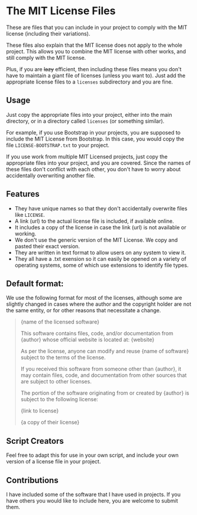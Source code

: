 # The MIT License Files

These are files that you can include in your project to comply with the MIT license (including their variations). 

These files also explain that the MIT license does not apply to the whole project. This allows you to combine the MIT license with other works, and still comply with the MIT license.

Plus, if you are ~~lazy~~ efficient, then including these files means you don't have to maintain a giant file of licenses (unless you want to). Just add the appropriate license files to a `licenses` subdirectory and you are fine.

## Usage

Just copy the appropriate files into your project, either into the main directory, or in a directory called `licenses` (or something similar).

For example, if you use Bootstrap in your projects, you are supposed to include the MIT License from Bootstrap. In this case, you would copy the file `LICENSE-BOOTSTRAP.txt` to your project.

If you use work from multiple MIT Licensed projects, just copy the appropriate files into your project, and you are covered. Since the names of these files don't conflict with each other, you don't have to worry about accidentally overwriting another file.

## Features

- They have unique names so that they don't accidentally overwrite files like `LICENSE`.
- A link (url) to the actual license file is included, if available online.
- It includes a copy of the license in case the link (url) is not available or working.
- We don't use the generic version of the MIT License. We copy and pasted their exact version.
- They are written in text format to allow users on any system to view it.
- They all have a .txt exension so it can easily be opened on a variety of operating systems, some of which use extensions to identify file types.

## Default format:

We use the following format for most of the licenses, although some are slightly changed in cases where the author and the copyright holder are not the same entity, or for other reasons that necessitate a change.

> {name of the licensed software}
> 
> This software contains files, code, and/or documentation from {author}
> whose official website is located at: {website}
> 
> As per the license, anyone can modify and reuse {name of software} 
> subject to the terms of the license. 
> 
> If you received this software from someone other than {author}, 
> it may contain files, code, and documentation from other sources 
> that are subject to other licenses.
> 
> The portion of the software originating from or created by {author}
> is subject to the following license:
> 
> {link to license}
> 
> {a copy of their license}

## Script Creators

Feel free to adapt this for use in your own script, and include your own version of a license file in your project.

## Contributions

I have included some of the software that I have used in projects. If you have others you would like to include here, you are welcome to submit them.
